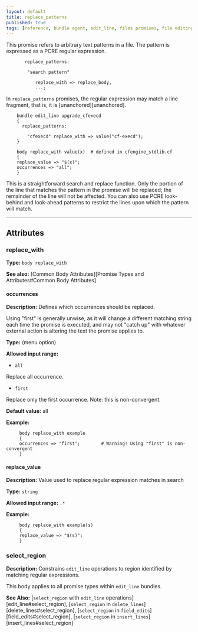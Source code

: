 ```yaml
---
layout: default
title: replace_patterns
published: true
tags: [reference, bundle agent, edit_line, files promises, file editing]
---
```


This promise refers to arbitrary text patterns in a file. The pattern is
expressed as a PCRE regular expression.

```cf3
       replace_patterns:

        "search pattern"

           replace_with => replace_body,
           ...;
```

In `replace_patterns` promises, the regular expression may
match a line fragment, that is, it is [unanchored][unanchored].

```cf3
    bundle edit_line upgrade_cfexecd
    {
      replace_patterns:

        "cfexecd" replace_with => value("cf-execd");
    }

    body replace_with value(x)  # defined in cfengine_stdlib.cf
    {
    replace_value => "$(x)";
    occurrences => "all";
    }
```

This is a straightforward search and replace function. Only the portion
of the line that matches the pattern in the promise will be replaced;
the remainder of the line will not be affected. You can also use PCRE
look-behind and look-ahead patterns to restrict the lines upon which the
pattern will match.

****

## Attributes ##

### replace_with

**Type:** `body replace_with`

**See also:** [Common Body Attributes][Promise Types and Attributes#Common Body Attributes]

#### occurrences

**Description:** Defines which occurrences should be replaced.

Using "first" is generally unwise, as it will change a different
matching string each time the promise is executed, and may not "catch
up" with whatever external action is altering the text the promise
applies to.

**Type:** (menu option)

**Allowed input range:**

* `all`

Replace all occurrence.

* `first`

Replace only the first occurrence. Note: this is non-convergent.

**Default value:** all

**Example:**

```cf3
     body replace_with example
     {
     occurrences => "first";        # Warning! Using "first" is non-convergent
     }
```

#### replace_value

**Description:** Value used to replace regular expression matches in search

**Type:** `string`

**Allowed input range:** `.*`

**Example:**

```cf3
     body replace_with example(s)
     {
     replace_value => "$(s)";
     }
```

### select_region

**Description:** Constrains `edit_line` operations to region identified by matching regular expressions.

This body applies to all promise types within `edit_line` bundles.

**See Also:** [```select_region``` with `edit_line` operations][edit_line#select_region], [```select_region``` in `delete_lines`][delete_lines#select_region], [```select_region``` in `field_edits`][field_edits#select_region], [```select_region``` in `insert_lines`][insert_lines#select_region]

